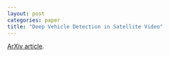 ```yaml
---
layout: post
categories: paper
title: "Deep Vehicle Detection in Satellite Video"
---
```


[ArXiv article](https://arxiv.org/abs/2204.06828).
